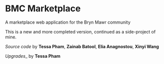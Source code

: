 # BMC Marketplace

A marketplace web application for the Bryn Mawr community

This is a new and more completed version, continued as a side-project of mine.

_Source code_ by **Tessa Pham**, **Zainab Batool**, **Elia Anagnostou**, **Xinyi Wang**

_Upgrades__ by **Tessa Pham**
